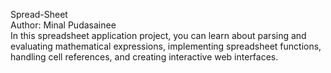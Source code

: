 Spread-Sheet
<br>
Author: Minal Pudasainee
<br>
In this spreadsheet application project, you can learn about parsing and evaluating mathematical expressions, implementing spreadsheet functions, handling cell references, and creating interactive web interfaces.
